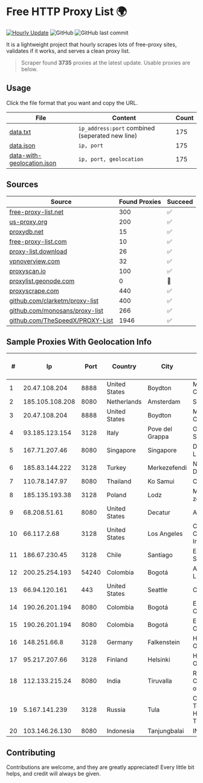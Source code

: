 
# Free HTTP Proxy List 🌍

[![Hourly Update](https://github.com/mertguvencli/http-proxy-list/actions/workflows/main.yml/badge.svg?branch=main)](https://github.com/mertguvencli/http-proxy-list/actions/workflows/main.yml)
![GitHub](https://img.shields.io/github/license/mertguvencli/http-proxy-list)
![GitHub last commit](https://img.shields.io/github/last-commit/mertguvencli/http-proxy-list)

It is a lightweight project that hourly scrapes lots of free-proxy sites, validates if it works, and serves a clean proxy list.


> Scraper found **3735** proxies at the latest update. Usable proxies are below.

## Usage

Click the file format that you want and copy the URL.


|File|Content|Count|
|----|-------|-----|
|[data.txt](https://raw.githubusercontent.com/mertguvencli/http-proxy-list/main/proxy-list/data.txt)|`ip_address:port` combined (seperated new line)|175|
|[data.json](https://raw.githubusercontent.com/mertguvencli/http-proxy-list/main/proxy-list/data.json)|`ip, port`|175|
|[data-with-geolocation.json](https://raw.githubusercontent.com/mertguvencli/http-proxy-list/main/proxy-list/data-with-geolocation.json)|`ip, port, geolocation`|175|

## Sources

|Source|Found Proxies|Succeed|
|------|-------------|-------|
|[free-proxy-list.net](https://free-proxy-list.net)|300|✅|
|[us-proxy.org](https://www.us-proxy.org)|200|✅|
|[proxydb.net](http://proxydb.net)|15|✅|
|[free-proxy-list.com](https://free-proxy-list.com/?page=&port=&type%5B%5D=http&type%5B%5D=https&up_time=0&search=Search)|10|✅|
|[proxy-list.download](https://www.proxy-list.download/HTTP)|26|✅|
|[vpnoverview.com](https://vpnoverview.com/privacy/anonymous-browsing/free-proxy-servers)|32|✅|
|[proxyscan.io](https://www.proxyscan.io)|100|✅|
|[proxylist.geonode.com](https://proxylist.geonode.com/api/proxy-list?limit=300&page=1&sort_by=lastChecked&sort_type=desc&protocols=http,https)|0|🚫|
|[proxyscrape.com](https://api.proxyscrape.com/v2/?request=displayproxies&protocol=http&timeout=10000&country=all&ssl=all&anonymity=all)|440|✅|
|[github.com/clarketm/proxy-list](https://raw.githubusercontent.com/clarketm/proxy-list/master/proxy-list-raw.txt)|400|✅|
|[github.com/monosans/proxy-list](https://raw.githubusercontent.com/monosans/proxy-list/main/proxies/http.txt)|266|✅|
|[github.com/TheSpeedX/PROXY-List](https://raw.githubusercontent.com/TheSpeedX/PROXY-List/master/http.txt)|1946|✅|


## Sample Proxies With Geolocation Info

|#|Ip|Port|Country|City|Internet Service Provider|
|-|--|----|-------|----|-------------------------|
|1|20.47.108.204|8888|United States|Boydton|Microsoft Corporation|
|2|185.105.108.208|8080|Netherlands|Amsterdam|Serverius|
|3|20.47.108.204|8888|United States|Boydton|Microsoft Corporation|
|4|93.185.123.154|3128|Italy|Pove del Grappa|Omegacom S.R.L.S.|
|5|167.71.207.46|8080|Singapore|Singapore|DigitalOcean, LLC|
|6|185.83.144.222|3128|Turkey|Merkezefendi|Netinternet Datacenter|
|7|110.78.147.97|8080|Thailand|Ko Samui|CAT-BB|
|8|185.135.193.38|3128|Poland|Lodz|M3.NET Sp. zoo Sp. K.|
|9|68.208.51.61|8080|United States|Decatur|AT&T Corp|
|10|66.117.2.68|3128|United States|Los Angeles|Corporate Colocation Inc|
|11|186.67.230.45|3128|Chile|Santiago|Entel Chile S.A.|
|12|200.25.254.193|54240|Colombia|Bogotá|Andinet ON Line|
|13|66.94.120.161|443|United States|Seattle|Contabo Inc.|
|14|190.26.201.194|8080|Colombia|Bogotá|ETB - Colombia|
|15|190.26.201.194|8080|Colombia|Bogotá|ETB - Colombia|
|16|148.251.66.8|3128|Germany|Falkenstein|Hetzner Online GmbH|
|17|95.217.207.66|3128|Finland|Helsinki|Hetzner Online GmbH|
|18|112.133.215.24|8080|India|Tiruvalla|RailTel Corporation of India Ltd.|
|19|5.167.141.239|3128|Russia|Tula|CJSC "ER-Telecom Holding" Tula branch|
|20|103.146.26.130|8080|Indonesia|Tanjungbalai|INMEET|



## Contributing

Contributions are welcome, and they are greatly appreciated! Every
little bit helps, and credit will always be given.

